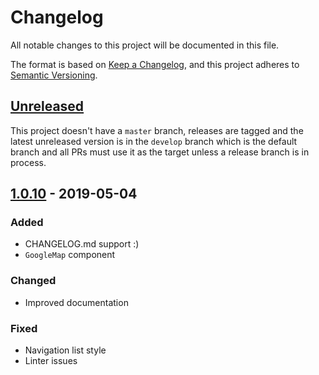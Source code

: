 # Changelog
All notable changes to this project will be documented in this file.

The format is based on [Keep a Changelog](https://keepachangelog.com/en/1.0.0/),
and this project adheres to [Semantic Versioning](https://semver.org/spec/v2.0.0.html).

## [Unreleased]

This project doesn't have a `master` branch, releases are tagged and the latest unreleased version is in the `develop` branch which is the default branch and all PRs must use it as the target unless a release branch is in process.

## [1.0.10] - 2019-05-04
### Added
- CHANGELOG.md support :)
- `GoogleMap` component

### Changed
- Improved documentation

### Fixed
- Navigation list style
- Linter issues

[Unreleased]: https://github.com/orloxx/ui-core
[1.0.10]: https://github.com/orloxx/ui-core/tree/v1.0.10
